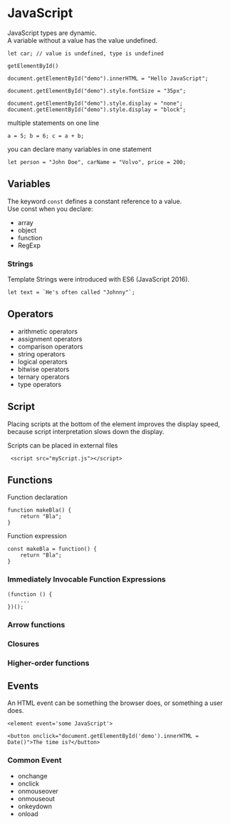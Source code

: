 # JavaScript

JavaScript types are dynamic.  
A variable without a value has the value undefined.  
```
let car; // value is undefined, type is undefined
```

`getElementById()`  

```
document.getElementById("demo").innerHTML = "Hello JavaScript";

document.getElementById("demo").style.fontSize = "35px";

document.getElementById("demo").style.display = "none";
document.getElementById("demo").style.display = "block";
```

multiple statements on one line
```
a = 5; b = 6; c = a + b;
```

you can declare many variables in one statement
```
let person = "John Doe", carName = "Volvo", price = 200;
```

## Variables

The keyword `const` defines a constant reference to  a value.  
Use const when you declare:
- array
- object
- function
- RegExp

### Strings
Template Strings were introduced with ES6 (JavaScript 2016).  
```
let text = `He's often called "Johnny"`;
```

## Operators
- arithmetic operators
- assignment operators
- comparison operators
- string operators
- logical operators
- bitwise operators
- ternary operators
- type operators

## Script
Placing scripts at the bottom of the <body> element improves the display speed, because script interpretation slows down the display.  

Scripts can be placed in external files  
```
 <script src="myScript.js"></script> 
```

## Functions
Function declaration
```
function makeBla() {
	return "Bla";
}
```

Function expression
```
const makeBla = function() {
	return "Bla";
}
```

### Immediately Invocable Function Expressions
```
(function () {
	...
})();
```

### Arrow functions

### Closures

### Higher-order functions

## Events
An HTML event can be something the browser does, or something a user does.  
```
<element event='some JavaScript'>

<button onclick="document.getElementById('demo').innerHTML = Date()">The time is?</button>
```

### Common Event
- onchange
- onclick
- onmouseover
- onmouseout
- onkeydown
- onload


